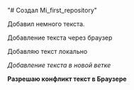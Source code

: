"# Создал Mi_first_repository" 

Добавил немного текста.

Добавление текста через браузер

Добавляю текст локально

*Добавление текста в новой ветке*

**Разрешаю конфликт текст в Браузере**
